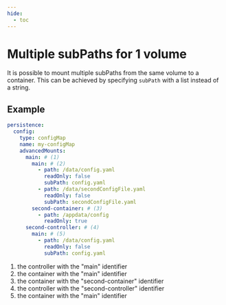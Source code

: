 ```yaml
---
hide:
  - toc
---
```


# Multiple subPaths for 1 volume

It is possible to mount multiple subPaths from the same volume to a
container. This can be achieved by specifying `subPath` with a list
instead of a string.

## Example

```yaml
persistence:
  config:
    type: configMap
    name: my-configMap
    advancedMounts:
      main: # (1)
        main: # (2)
          - path: /data/config.yaml
            readOnly: false
            subPath: config.yaml
          - path: /data/secondConfigFile.yaml
            readOnly: false
            subPath: secondConfigFile.yaml
        second-container: # (3)
          - path: /appdata/config
            readOnly: true
      second-controller: # (4)
        main: # (5)
          - path: /data/config.yaml
            readOnly: false
            subPath: config.yaml
```

1.  the controller with the "main" identifier
2.  the container with the "main" identifier
3.  the container with the "second-container" identifier
4.  the controller with the "second-controller" identifier
5.  the container with the "main" identifier
